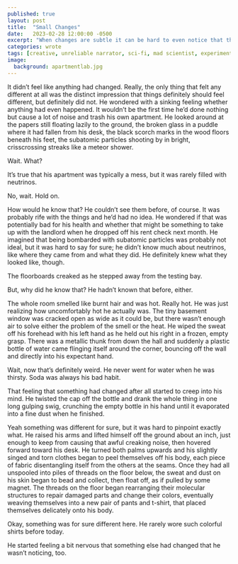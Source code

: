 ```yaml
---
published: true
layout: post
title:  "Small Changes"
date:   2023-02-28 12:00:00 -0500
excerpt: "When changes are subtle it can be hard to even notice that they've happened."
categories: wrote
tags: [creative, unreliable narrator, sci-fi, mad scientist, experiment, superhero]
image:
  background: apartmentlab.jpg
---
```

It didn’t feel like anything had changed. Really, the only thing that felt any different at all was the distinct impression that things definitely should feel different, but definitely did not. He wondered with a sinking feeling whether anything had even happened. It wouldn’t be the first time he’d done nothing but cause a lot of noise and trash his own apartment. He looked around at the papers still floating lazily to the ground, the broken glass in a puddle where it had fallen from his desk, the black scorch marks in the wood floors beneath his feet, the subatomic particles shooting by in bright, crisscrossing streaks like a meteor shower. 

Wait. What? 

It’s true that his apartment was typically a mess, but it was rarely filled with neutrinos. 

No, wait. Hold on. 

How would he know that? He couldn’t see them before, of course. It was probably rife with the things and he’d had no idea. He wondered if that was potentially bad for his health and whether that might be something to take up with the landlord when he dropped off his rent check next month. He imagined that being bombarded with subatomic particles was probably not ideal, but it was hard to say for sure; he didn’t know much about neutrinos, like where they came from and what they did. He definitely knew what they looked like, though. 

The floorboards creaked as he stepped away from the testing bay. 

But, why did he know that? He hadn’t known that before, either. 

The whole room smelled like burnt hair and was hot. Really hot. He was just realizing how uncomfortably hot he actually was. The tiny basement window was cracked open as wide as it could be, but there wasn’t enough air to solve either the problem of the smell or the heat. He wiped the sweat off his forehead with his left hand as he held out his right in a frozen, empty grasp. There was a metallic thunk from down the hall and suddenly a plastic bottle of water came flinging itself around the corner, bouncing off the wall and directly into his expectant hand. 

Wait, now that’s definitely weird. He never went for water when he was thirsty. Soda was always his bad habit.

That feeling that something had changed after all started to creep into his mind. He twisted the cap off the bottle and drank the whole thing in one long gulping swig, crunching the empty bottle in his hand until it evaporated into a fine dust when he finished. 

Yeah something was different for sure, but it was hard to pinpoint exactly what. He raised his arms and lifted himself off the ground about an inch, just enough to keep from causing that awful creaking noise, then hovered forward toward his desk. He turned both palms upwards and his slightly singed and torn clothes began to peel themselves off his body, each piece of fabric disentangling itself from the others at the seams. Once they had all unspooled into piles of threads on the floor below, the sweat and dust on his skin began to bead and collect, then float off, as if pulled by some magnet. The threads on the floor began rearranging their molecular structures to repair damaged parts and change their colors, eventually weaving themselves into a new pair of pants and t-shirt, that placed themselves delicately onto his body. 

Okay, something was for sure different here. He rarely wore such colorful shirts before today. 

He started feeling a bit nervous that something else had changed that he wasn’t noticing, too. 